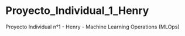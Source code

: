 # Proyecto_Individual_1_Henry
Proyecto Individual n°1 - Henry - Machine Learning Operations (MLOps)
